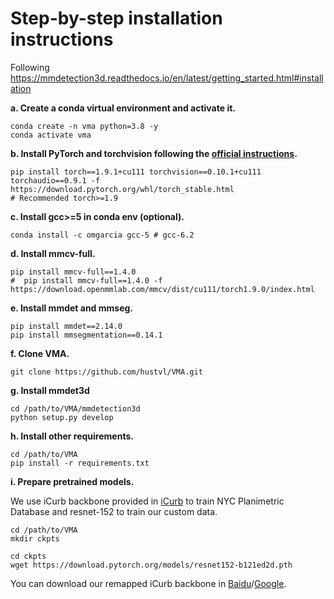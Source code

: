 # Step-by-step installation instructions

Following https://mmdetection3d.readthedocs.io/en/latest/getting_started.html#installation



**a. Create a conda virtual environment and activate it.**
```shell
conda create -n vma python=3.8 -y
conda activate vma
```

**b. Install PyTorch and torchvision following the [official instructions](https://pytorch.org/).**
```shell
pip install torch==1.9.1+cu111 torchvision==0.10.1+cu111 torchaudio==0.9.1 -f https://download.pytorch.org/whl/torch_stable.html
# Recommended torch>=1.9
```

**c. Install gcc>=5 in conda env (optional).**
```shell
conda install -c omgarcia gcc-5 # gcc-6.2
```

**d. Install mmcv-full.**
```shell
pip install mmcv-full==1.4.0
#  pip install mmcv-full==1.4.0 -f https://download.openmmlab.com/mmcv/dist/cu111/torch1.9.0/index.html
```

**e. Install mmdet and mmseg.**
```shell
pip install mmdet==2.14.0
pip install mmsegmentation==0.14.1
```

**f. Clone VMA.**
```
git clone https://github.com/hustvl/VMA.git
```

**g. Install mmdet3d**
```shell
cd /path/to/VMA/mmdetection3d
python setup.py develop
```

**h. Install other requirements.**
```shell
cd /path/to/VMA
pip install -r requirements.txt
```

**i. Prepare pretrained models.**

We use iCurb backbone provided in [iCurb](https://arxiv.org/abs/2103.17118) to train NYC Planimetric Database and resnet-152 to train our custom data.
```shell
cd /path/to/VMA
mkdir ckpts

cd ckpts 
wget https://download.pytorch.org/models/resnet152-b121ed2d.pth
```
You can download our remapped iCurb backbone in [Baidu](https://pan.baidu.com/s/12OEbGG2tVbQEAfxI84uYgw?pwd=mqkb)/[Google](https://drive.google.com/file/d/1ETNOpXzBYDswUv_w-r2cRqoouMWCszHk/view?usp=drive_link).